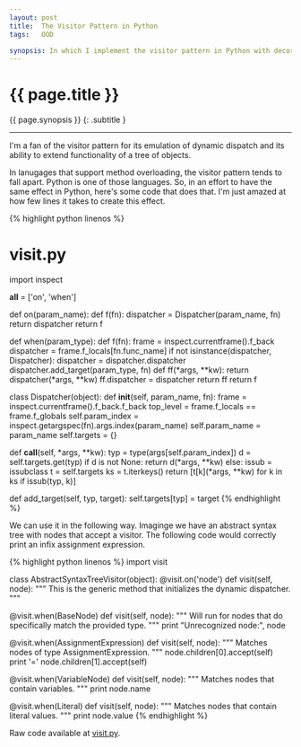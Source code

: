 ```yaml
---
layout: post
title:  The Visitor Pattern in Python
tags:   OOD

synopsis: In which I implement the visitor pattern in Python with decorators.
---
```


# {{ page.title }}

{{ page.synopsis }}
{: .subtitle }

-----

I'm a fan of the visitor pattern for its emulation of dynamic dispatch and its
ability to extend functionality of a tree of objects.

In lanugages that support method overloading, the visitor pattern tends to
fall apart. Python is one of those languages. So, in an effort to have the
same effect in Python, here's some code that does that. I'm just amazed at how
few lines it takes to create this effect.

{% highlight python linenos %}
# visit.py

import inspect

__all__ = ['on', 'when']

def on(param_name):
  def f(fn):
    dispatcher = Dispatcher(param_name, fn)
    return dispatcher
  return f


def when(param_type):
  def f(fn):
    frame = inspect.currentframe().f_back
    dispatcher = frame.f_locals[fn.func_name]
    if not isinstance(dispatcher, Dispatcher):
      dispatcher = dispatcher.dispatcher
    dispatcher.add_target(param_type, fn)
    def ff(*args, **kw):
      return dispatcher(*args, **kw)
    ff.dispatcher = dispatcher
    return ff
  return f


class Dispatcher(object):
  def __init__(self, param_name, fn):
    frame = inspect.currentframe().f_back.f_back
    top_level = frame.f_locals == frame.f_globals
    self.param_index = inspect.getargspec(fn).args.index(param_name)
    self.param_name = param_name
    self.targets = {}

  def __call__(self, *args, **kw):
    typ = type(args[self.param_index])
    d = self.targets.get(typ)
    if d is not None:
      return d(*args, **kw)
    else:
      issub = issubclass
      t = self.targets
      ks = t.iterkeys()
      return [t[k](*args, **kw) for k in ks if issub(typ, k)]

  def add_target(self, typ, target):
    self.targets[typ] = target
{% endhighlight %}

We can use it in the following way. Imaginge we have an abstract syntax tree
with nodes that accept a visitor. The following code would correctly print an
infix assignment expression.

{% highlight python linenos %}
import visit

class AbstractSyntaxTreeVisitor(object):
  @visit.on('node')
  def visit(self, node):
    """
    This is the generic method that initializes the
    dynamic dispatcher.
    """

  @visit.when(BaseNode)
  def visit(self, node):
    """
    Will run for nodes that do specifically match the
    provided type.
    """
    print "Unrecognized node:", node

  @visit.when(AssignmentExpression)
  def visit(self, node):
    """ Matches nodes of type AssignmentExpression. """
    node.children[0].accept(self)
    print '='
    node.children[1].accept(self)

  @visit.when(VariableNode)
  def visit(self, node):
    """ Matches nodes that contain variables. """
    print node.name

  @visit.when(Literal)
  def visit(self, node):
    """ Matches nodes that contain literal values. """
    print node.value
{% endhighlight %}

Raw code available at [visit.py](/assets/visit.py).
